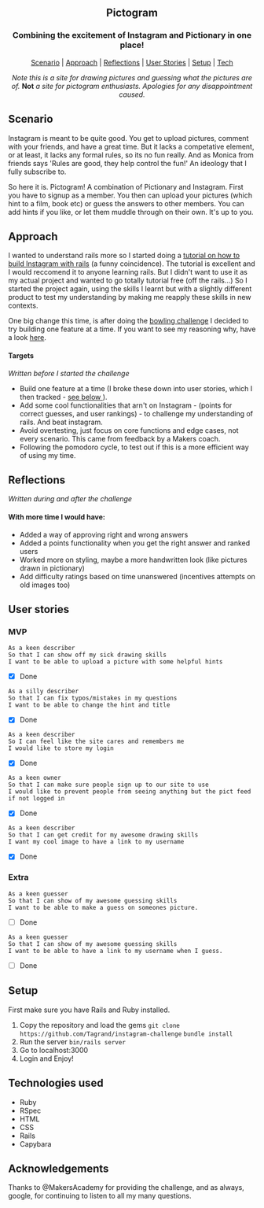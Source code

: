 

<h2 align="center"> Pictogram </h2>
<h3 align="center"> Combining the excitement of Instagram and Pictionary in one place! </h3>

 <p align="center">  <a href='#scenario'>Scenario</a> |  <a href='#approach'>Approach</a>   |   <a href='#reflections'>Reflections</a> |
 <a href='#user_story'> User Stories</a> |  <a href='#setup'>Setup</a>   |   <a href='#tech'>Tech</a> </p>
   

<p align="center"><i>Note this is a site for drawing pictures and guessing what the pictures are of.</i> <b>Not</b> <i>a site for pictogram enthusiasts. Apologies for any disappointment caused.</i></p>

## Scenario <a name= "scenario"></a>

Instagram is meant to be quite good. You get to upload pictures, comment with your friends, and have a great time. But it lacks a competative element, or at least, it lacks any formal rules, so its no fun really. And as Monica from friends says 'Rules are good, they help control the fun!' An ideology that I fully subscribe to.

So here it is. Pictogram! A combination of Pictionary and Instagram. First you have to signup as a member. You then can upload your pictures (which hint to a film, book etc) or guess the answers to other members. You can add hints if you like, or let them muddle through on their own. It's up to you.

## Approach <a name= "approach"></a>

I wanted to understand rails more so I started doing a [tutorial on how to build Instagram with rails](https://www.devwalks.com/lets-build-instagram-in-rails-part-1/) (a funny coincidence). The tutorial is excellent and I would reccomend it to anyone learning rails. But I didn't want to use it as my actual project and wanted to go totally tutorial free (off the rails...) So I started the project again, using the skills I learnt but with a slightly different product to test my understanding by making me reapply these skills  in new contexts.

One big change this time, is after doing the [bowling challenge](https://github.com/Tagrand/bowling-challenge) I decided to try building one feature at a time. If you want to see my reasoning why, have a look [here](https://github.com/Tagrand/bowling-challenge#reflections). 

#### Targets
  *Written before I started the challenge* 
   - Build one feature at a time (I broke these down into user stories, which I then tracked - <a href='#user_story'> see below </a>).
   - Add some cool functionalities that arn't on Instagram - (points for correct guesses, and user rankings) - to challenge my understanding of rails. And beat instagram.
   - Avoid overtesting, just focus on core functions and edge cases, not every scenario. This came from feedback by a Makers coach. 
   - Following the pomodoro cycle, to test out if this is a more efficient way of using my time.

## Reflections <a name= "reflections"></a>
*Written during and after the challenge*

#### With more time I would have:

- Added a way of approving right and wrong answers
- Added a points functionality when you get the right answer and ranked users
- Worked more on styling, maybe a more handwritten look (like pictures drawn in pictionary)
- Add difficulty ratings based on time unanswered (incentives attempts on old images too)


## User stories <a name= "user_story"></a>

### MVP

```
As a keen describer
So that I can show off my sick drawing skills
I want to be able to upload a picture with some helpful hints
```
- [x] Done

```
As a silly describer
So that I can fix typos/mistakes in my questions
I want to be able to change the hint and title
```
- [x] Done

```
As a keen describer
So I can feel like the site cares and remembers me
I would like to store my login
```
- [x] Done
```
As a keen owner
So that I can make sure people sign up to our site to use
I would like to prevent people from seeing anything but the pict feed if not logged in
```
- [x] Done
```
As a keen describer
So that I can get credit for my awesome drawing skills
I want my cool image to have a link to my username
```
- [x] Done

### Extra
```
As a keen guesser
So that I can show of my awesome guessing skills
I want to be able to make a guess on someones picture.
```
- [ ] Done

```
As a keen guesser
So that I can show of my awesome guessing skills
I want to be able to have a link to my username when I guess.
```
- [ ] Done


## Setup <a name= "Setup"></a>

First make sure you have Rails and Ruby installed. 
1) Copy the repository and load the gems
```git clone https://github.com/Tagrand/instagram-challenge```
```bundle install```
2) Run the server 
```bin/rails server```
3) Go to localhost:3000
4) Login and Enjoy!

## Technologies used  <a name= "Technologies"></a>
  - Ruby
  - RSpec
  - HTML
  - CSS
  - Rails
  - Capybara

## Acknowledgements

Thanks to @MakersAcademy for providing the challenge, and as always, google, for continuing to listen to all my many questions.
